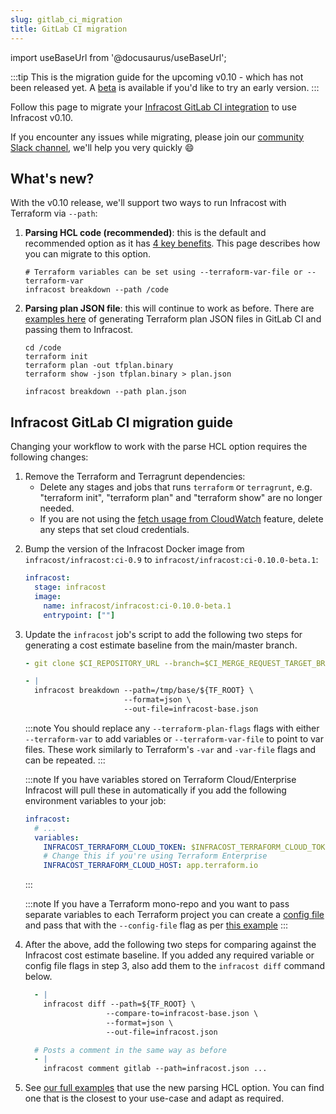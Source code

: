 ```yaml
---
slug: gitlab_ci_migration
title: GitLab CI migration
---
```


import useBaseUrl from '@docusaurus/useBaseUrl';

:::tip
This is the migration guide for the upcoming v0.10 - which has not been released yet.
A [beta](https://github.com/infracost/infracost/releases/tag/v0.10.0-beta.1) is available if you'd like to try an early version.
:::

Follow this page to migrate your [Infracost GitLab CI integration](https://gitlab.com/infracost/infracost-gitlab-ci) to use Infracost v0.10.

If you encounter any issues while migrating, please join our [community Slack channel](https://www.infracost.io/community-chat), we'll help you very quickly 😄

## What's new?

With the v0.10 release, we'll support two ways to run Infracost with Terraform via `--path`:
1. **Parsing HCL code (recommended)**: this is the default and recommended option as it has [4 key benefits](/docs/guides/v0.10_migration/#1-faster-cli). This page describes how you can migrate to this option.
    ```shell
    # Terraform variables can be set using --terraform-var-file or --terraform-var
    infracost breakdown --path /code
    ```

<!-- TODO: update the example link -->
2. **Parsing plan JSON file**: this will continue to work as before. There are [examples here](https://gitlab.com/infracost/infracost-gitlab-ci/-/tree/v0.10-examples/examples#plan-json-examples) of generating Terraform plan JSON files in GitLab CI and passing them to Infracost.
    ```shell
    cd /code
    terraform init
    terraform plan -out tfplan.binary
    terraform show -json tfplan.binary > plan.json

    infracost breakdown --path plan.json
    ```

## Infracost GitLab CI migration guide

Changing your workflow to work with the parse HCL option requires the following changes:

1. Remove the Terraform and Terragrunt dependencies:
    - Delete any stages and jobs that runs `terraform` or `terragrunt`, e.g. "terraform init", "terraform plan" and "terraform show" are no longer needed.
    - If you are not using the [fetch usage from CloudWatch](/docs/features/usage_based_resources/#fetch-from-cloudwatch) feature, delete any steps that set cloud credentials.

<!-- TODO: update the docker image to ci-0.10 -->
2. Bump the version of the Infracost Docker image from `infracost/infracost:ci-0.9` to `infracost/infracost:ci-0.10.0-beta.1`:

    ```yaml
    infracost:
      stage: infracost
      image:
        name: infracost/infracost:ci-0.10.0-beta.1
        entrypoint: [""]
    ```

3. Update the `infracost` job's script to add the following two steps for generating a cost estimate baseline from the main/master branch.

    ```yaml
    - git clone $CI_REPOSITORY_URL --branch=$CI_MERGE_REQUEST_TARGET_BRANCH_NAME --single-branch /tmp/base

    - |
      infracost breakdown --path=/tmp/base/${TF_ROOT} \
                          --format=json \
                          --out-file=infracost-base.json
    ```

    :::note
    You should replace any `--terraform-plan-flags` flags with either `--terraform-var` to add variables or `--terraform-var-file` to point to var files. These work similarly to Terraform's `-var` and `-var-file` flags and can be repeated.
    :::

    :::note
    If you have variables stored on Terraform Cloud/Enterprise Infracost will pull these in automatically if you add the following environment variables to your job:

    ```yaml
    infracost:
      # ...
      variables:
        INFRACOST_TERRAFORM_CLOUD_TOKEN: $INFRACOST_TERRAFORM_CLOUD_TOKEN
        # Change this if you're using Terraform Enterprise
        INFRACOST_TERRAFORM_CLOUD_HOST: app.terraform.io
    ```
    :::

    <!-- TODO: update the example link -->
    :::note
    If you have a Terraform mono-repo and you want to pass separate variables to each Terraform project you can create a [config file](/docs/features/config_file) and pass that with the `--config-file` flag as per [this example](https://gitlab.com/infracost/infracost-gitlab-ci/-/tree/v0.10-examples/examples/multi-project-config-file)
    :::

4. After the above, add the following two steps for comparing against the Infracost cost estimate baseline. If you added any required variable or config file flags in step 3, also add them to the `infracost diff` command below.

    ```yml
      - |
        infracost diff --path=${TF_ROOT} \
                      --compare-to=infracost-base.json \
                      --format=json \
                      --out-file=infracost.json

      # Posts a comment in the same way as before
      - |
        infracost comment gitlab --path=infracost.json ...
    ```

<!-- TODO: update the example link -->
5. See [our full examples](https://gitlab.com/infracost/infracost-gitlab-ci/-/tree/v0.10-examples/examples) that use the new parsing HCL option. You can find one that is the closest to your use-case and adapt as required.
